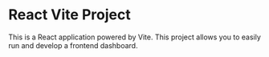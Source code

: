 # React Vite Project

This is a React application powered by Vite. This project allows you to easily run and develop a frontend dashboard.
